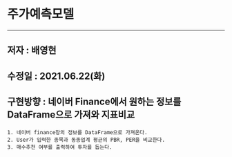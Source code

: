 # 주가예측모델      
-------------------------
## 저자 : 배영현     
## 수정일 : 2021.06.22(화)
## 구현방향 : 네이버 Finance에서 원하는 정보를 DataFrame으로 가져와 지표비교             
```````````
1. 네이버 finance창의 정보를 DataFrame으로 가져온다.       
2. User가 입력한 종목과 동종업계 평균의 PBR, PER을 비교한다.     
3. 매수추천 여부를 출력하여 투자를 돕는다.       
````````````````
